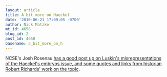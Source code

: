 ```yaml
---
layout: article
title: A bit more on Haeckel
date: '2010-06-21 17:09:05 -0700'
author: Nick Matzke
mt_id: 4658
blog_id: 2
post_id: 4658
basename: a_bit_more_on_h
---
```

NCSE's Josh Rosenau [has a good post up on Luskin's misrepresentations of the Haeckel's embryos issue, and some quotes and links from historian Robert Richards' work on the topic](http://scienceblogs.com/tfk/2010/06/what_do_haeckels_embryos_signi.php).
